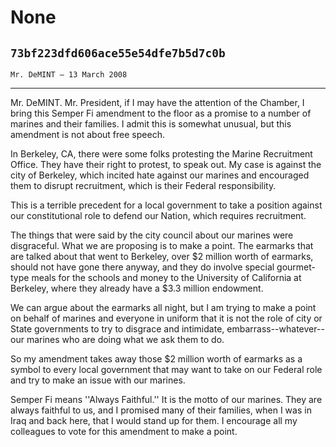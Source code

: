 # None
## `73bf223dfd606ace55e54dfe7b5d7c0b`
`Mr. DeMINT — 13 March 2008`

---


Mr. DeMINT. Mr. President, if I may have the attention of the 
Chamber, I bring this Semper Fi amendment to the floor as a promise to 
a number of marines and their families. I admit this is somewhat 
unusual, but this amendment is not about free speech.

In Berkeley, CA, there were some folks protesting the Marine 
Recruitment Office. They have their right to protest, to speak out. My 
case is against the city of Berkeley, which incited hate against our 
marines and encouraged them to disrupt recruitment, which is their 
Federal responsibility.

This is a terrible precedent for a local government to take a 
position against our constitutional role to defend our Nation, which 
requires recruitment.

The things that were said by the city council about our marines were 
disgraceful. What we are proposing is to make a point. The earmarks 
that are talked about that went to Berkeley, over $2 million worth of 
earmarks, should not have gone there anyway, and they do involve 
special gourmet-type meals for the schools and money to the University 
of California at Berkeley, where they already have a $3.3 million 
endowment.

We can argue about the earmarks all night, but I am trying to make a 
point on behalf of marines and everyone in uniform that it is not the 
role of city or State governments to try to disgrace and intimidate, 
embarrass--whatever--our marines who are doing what we ask them to do.

So my amendment takes away those $2 million worth of earmarks as a 
symbol to every local government that may want to take on our Federal 
role and try to make an issue with our marines.

Semper Fi means ''Always Faithful.'' It is the motto of our marines. 
They are always faithful to us, and I promised many of their families, 
when I was in Iraq and back here, that I would stand up for them. I 
encourage all my colleagues to vote for this amendment to make a point.